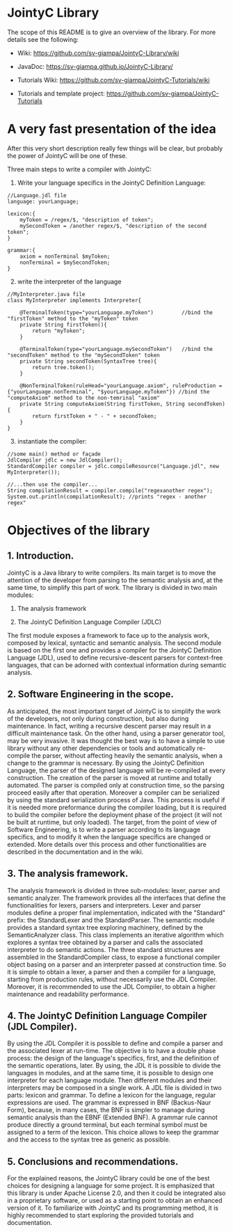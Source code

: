 # JointyC Library
	                                
The scope of this README is to give an overview of the library.
For more details see the following:

* Wiki: https://github.com/sv-giampa/JointyC-Library/wiki

* JavaDoc: https://sv-giampa.github.io/JointyC-Library/

* Tutorials Wiki: https://github.com/sv-giampa/JointyC-Tutorials/wiki

* Tutorials and template project: https://github.com/sv-giampa/JointyC-Tutorials

# A very fast presentation of the idea
After this very short description really few things will be clear, but probably the power of JointyC will be one of these.


Three main steps to write a compiler with JointyC:

1) Write your language specifics in the JointyC Definition Language:
```
//Language.jdl file
language: yourLanguage;

lexicon:{
	myToken = /regex/$, "description of token";
	mySecondToken = /another regex/$, "description of the second token";
}

grammar:{
	axiom = nonTerminal $myToken;
	nonTerminal = $mySecondToken;
}
```

2) write the interpreter of the language
```
//MyInterpreter.java file
class MyInterpreter implements Interpreter{

	@TerminalToken(type="yourLanguage.myToken") 		//bind the "firstToken" method to the "myToken" token
	private String firstToken(){
		return "myToken";
	}
	
	@TerminalToken(type="yourLanguage.mySecondToken") 	//bind the "secondToken" method to the "mySecondToken" token
	private String secondToken(SyntaxTree tree){
		return tree.token();
	}
	
	@NonTerminalToken(ruleHead="yourLanguage.axiom", ruleProduction = {"yourLanguage.nonTerminal", "$yourLanguage.myToken"}) //bind the "computeAxiom" method to the non-temrinal "axiom"
	private String computeAxiom(String firstToken, String secondToken){
		return firstToken + " - " + secondToken;
	}
}
```

3) instantiate the compiler:
```
//some main() method or façade
JdlCompiler jdlc = new JdlCompiler();
StandardCompiler compiler = jdlc.compileResource("Language.jdl", new MyInterpreter());

//...then use the compiler...
String compilationResult = compiler.compile("regexanother regex");
System.out.println(compilationResult); //prints "regex - another regex"
```

# Objectives of the library

## 1. Introduction.

JointyC is a Java library to write compilers. Its main target is to move
the attention of the developer from parsing to the semantic analysis and,
at the same time, to simplify this part of work.
The library is divided in two main modules:

1. The analysis framework

2. The JointyC Definition Language Compiler (JDLC)

The first module exposes a framework to face up to the analysis work,
composed by lexical, syntactic and semantic analysis.
The second module is based on the first one and provides a compiler for
the JointyC Definition Language (JDL), used to define recursive-descent
parsers for context-free languages, that can be adorned with contextual
information during semantic analysis.


## 2. Software Engineering in the scope.

As anticipated, the most important target of JointyC is to simplify the
work of the developers, not only during construction, but also during 
maintenance. In fact, writing a recursive descent parser may result in
a difficult maintenance task. On the other hand, using a parser generator
tool, may be very invasive. It was thought the best way is to have a
simple to use library without any other dependencies or tools and
automatically re-compile the parser, without affecting heavily the
semantic analysis, when a change to the grammar is necessary. By using
the JointyC Definition Language, the parser of the designed language will
be re-compiled at every construction. The creation of the parser is moved
at runtime and totally automated. The parser is compiled only at
construction time, so the parsing proceed easily after that operation.
Moreover a compiler can be serialized by using the standard serialization
process of Java. This process is useful if it is needed more preformance 
during the compiler loading, but it is required to build the compiler
before the deployment phase of the project (it will not be built at
runtime, but only loaded).
The target, from the point of view of Software Engineering, is to write
a parser according to its language specifics, and to modify it when the
language specifics are changed or extended.
More details over this process and other functionalities are described
in the documentation and in the wiki.


## 3. The analysis framework.

The analysis framework is divided in three sub-modules: lexer, parser and
semantic analyzer. The framework provides all the interfaces that define
the functionalities for lexers, parsers and interpreters.
Lexer and parser modules define a proper final implementation, indicated
with the "Standard" prefix: the StandardLexer and the StandardParser.
The semantic module provides a standard syntax tree exploring machinery,
defined by the SemanticAnalyzer class. This class implements an iterative
algorithm which explores a syntax tree obtained by a parser and calls
the associated interpreter to do semantic actions. The three standard
structures are assembled in the StandardCompiler class, to expose a
functional compiler object basing on a parser and an interpreter passed
at construction time. So it is simple to obtain a lexer, a parser and
then a compiler for a language, starting from production rules, without
necessarily use the JDL Compiler. Moreover, it is recommended to use the
JDL Compiler, to obtain a higher maintenance and readability performance.


## 4. The JointyC Definition Language Compiler (JDL Compiler).

By using the JDL Compiler it is possible to define and compile a parser
and the associated lexer at run-time. The objective is to have a double
phase process: the design of the language's specifics, first, and the
definition of the semantic operations, later. By using, the JDL it is
possible to divide the languages in modules, and at the same time,
it is possible to design one interpreter for each language module. Then
different modules and their interpreters may be composed in a single
work. A JDL file is divided in two parts: lexicon and grammar. To define
a lexicon for the language, regular expressions are used. The grammar is
expressed in BNF (Backus-Naur Form), because, in many cases, the BNF is
simpler to manage during semantic analysis than the EBNF (Extended BNF).
A grammar rule cannot produce directly a ground terminal, but each
terminal symbol must be assigned to a term of the lexicon. This choice
allows to keep the grammar and the access to the syntax tree as generic
as possible.


## 5. Conclusions and recommendations.

For the explained reasons, the JointyC library could be one of the best
choices for designing a language for some project. It is emphasized
that this library is under Apache License 2.0, and then it could be
integrated also in a proprietary software, or used as a starting point
to obtain an enhanced version of it. To familiarize with JointyC and its
programming method, it is highly recommended to start exploring the
provided tutorials and documentation.
		
		
		
		
		
		
		

